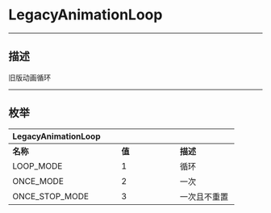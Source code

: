 # LegacyAnimationLoop

------------------------------------------------------------------------------------------
## 描述

旧版动画循环

------------------------------------------------------------------------------------------
## 枚举

|<div style="width:200px">LegacyAnimationLoop</div>|<div style="width:100px"></div>|<div style="width:100px"></div>|
|:---|:---|:---|
|**名称**|**值**|**描述**|
|LOOP_MODE|1|循环|
|ONCE_MODE|2|一次|
|ONCE_STOP_MODE|3|一次且不重置|
